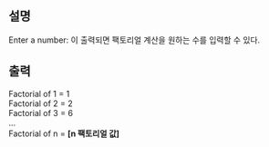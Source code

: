## **설명**

Enter a number: 이 출력되면
팩토리얼 계산을 원하는 수를 입력할 수 있다.

## **출력**

Factorial of 1 = 1  
Factorial of 2 = 2  
Factorial of 3 = 6  
...  
Factorial of n = **[n 팩토리얼 값]**
